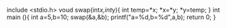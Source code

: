 include <stdio.h>
voud swap(int*x,int*y){
  int temp=*x;
  *x=*y;
  *y=temp;
  }
int main (){
  int a=5,b=10;
  swap(&a,&b);
  printf("a=%d,b=%d",a,b);
  return 0;
 }
